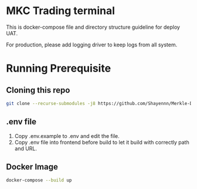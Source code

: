# MKC Trading terminal

This is docker-compose file and directory structure guideline for deploy UAT.

For production, please add logging driver to keep logs from all system.

# Running Prerequisite

## Cloning this repo

```bash
git clone --recurse-submodules -j8 https://github.com/Shayennn/Merkle-Docker.git
```

## .env file

1. Copy .env.example to .env and edit the file.
2. Copy .env file into frontend before build to let it build with correctly path and URL.

## Docker Image

```bash
docker-compose --build up
```

